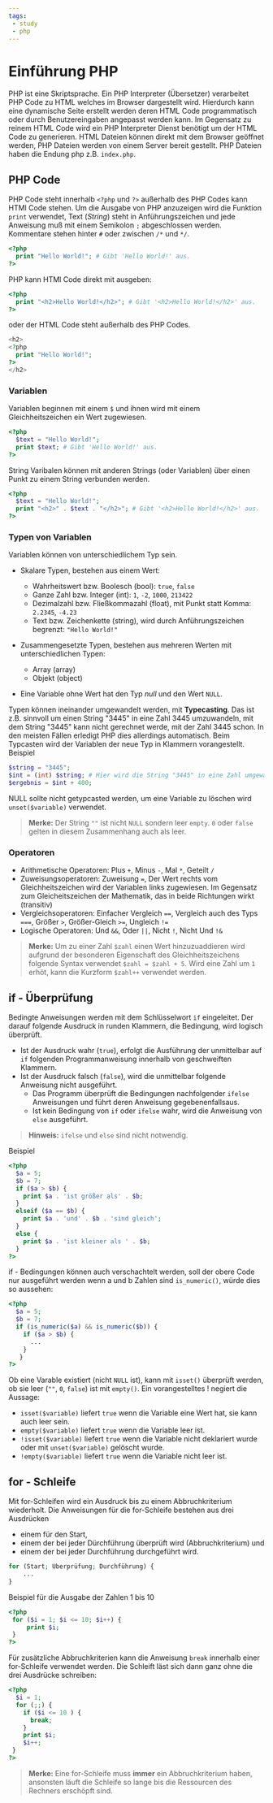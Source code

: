 ```yaml
---
tags:
 - study
 - php
---
```

# Einführung PHP

PHP ist eine Skriptsprache. Ein PHP Interpreter (Übersetzer) verarbeitet PHP Code zu HTML welches im Browser dargestellt wird. Hierdurch kann eine dynamische Seite erstellt werden deren HTML Code programmatisch oder durch Benutzereingaben angepasst werden kann. Im Gegensatz zu reinem HTML Code wird ein PHP Interpreter Dienst benötigt um der HTML Code zu generieren. HTML Dateien können direkt mit dem Browser geöffnet werden, PHP Dateien werden von einem Server bereit gestellt. PHP Dateien haben die Endung php z.B. `index.php`.

## PHP Code
PHP Code steht innerhalb `<?php` und `?>` außerhalb des PHP Codes kann HTMl Code stehen. Um die Ausgabe von PHP anzuzeigen wird die Funktion `print` verwendet, Text (*String*) steht in Anführungszeichen und jede Anweisung muß mit einem Semikolon `;` abgeschlossen werden. Kommentare stehen hinter `#` oder zwischen `/*` und `*/`.

```php
<?php
  print "Hello World!"; # Gibt 'Hello World!' aus.
?>
```
PHP kann HTMl Code direkt mit ausgeben:
```php
<?php
  print "<h2>Hello World!</h2>"; # Gibt '<h2>Hello World!</h2>' aus.
?>
```
oder der HTML Code steht außerhalb des PHP Codes.
```php
<h2>
<?php
  print "Hello World!";
?>
</h2>
```

### Variablen

Variablen beginnen mit einem `$` und ihnen wird mit einem Gleichheitszeichen ein Wert zugewiesen.
```php
<?php
  $text = "Hello World!";
  print $text; # Gibt 'Hello World!' aus.
?>
```
String Varibalen können mit anderen Strings (oder Variablen) über einen Punkt zu einem String verbunden werden.
```php
<?php
  $text = "Hello World!";
  print "<h2>" . $text . "</h2>"; # Gibt '<h2>Hello World!</h2>' aus.
?>
```
### Typen von Variablen

Variablen können von unterschiedlichem Typ sein.

- Skalare Typen, bestehen aus einem Wert:
  - Wahrheitswert bzw. Boolesch (bool): `true`, `false`
  - Ganze Zahl bzw. Integer (int): `1`, `-2`, `1000`, `213422`
  - Dezimalzahl bzw. Fließkommazahl (float), mit Punkt statt Komma: `2.2345`, `-4.23`
  - Text bzw. Zeichenkette (string), wird durch Anführungszeichen begrenzt: `"Hello World!"` 

- Zusammengesetzte Typen, bestehen aus mehreren Werten mit unterschiedlichen Typen:
  - Array (array)
  - Objekt (object)

- Eine Variable ohne Wert hat den Typ *null* und den Wert `NULL`.

Typen können ineinander umgewandelt werden, mit **Typecasting**. Das ist z.B. sinnvoll um einen String "3445" in eine Zahl 3445 umzuwandeln, mit dem String "3445" kann nicht gerechnet werde, mit der Zahl 3445 schon. In den meisten Fällen erledigt PHP dies allerdings automatisch. Beim Typcasten wird der Variablen der neue Typ in Klammern vorangestellt.
Beispiel

```php
$string = "3445";
$int = (int) $string; # Hier wird die String "3445" in eine Zahl umgewandelt
$ergebnis = $int + 400;
```

NULL sollte nicht getypcasted werden, um eine Variable zu löschen wird `unset($variable)` verwendet.

>**Merke:** Der String `""` ist nicht `NULL` sondern leer `empty`. `0` oder `false` gelten in diesem Zusammenhang auch als leer.

### Operatoren

- Arithmetische Operatoren: Plus `+`, Minus `-`, Mal `*`, Geteilt `/`
- Zuweisungsoperatoren: Zuweisung `=`, Der Wert rechts vom Gleichheitszeichen wird der Variablen links zugewiesen. Im Gegensatz zum Gleicheitszeichen der Mathematik, das in beide Richtungen wirkt (transitiv)
- Vergleichsoperatoren: Einfacher Vergleich `==`, Vergleich auch des Typs `===`, Größer `>`, Größer-Gleich `>=`, Ungleich `!=`
- Logische Operatoren: Und `&&`, Oder `||`, Nicht `!`, Nicht Und `!&`

>**Merke:** Um zu einer Zahl `$zahl` einen Wert hinzuzuaddieren wird aufgrund der besonderen Eigenschaft des Gleichheitszeichens folgende Syntax verwendet `$zahl = $zahl + 5`. Wird eine Zahl um `1` erhöt, kann die Kurzform `$zahl++` verwendet werden.

## if - Überprüfung

Bedingte Anweisungen werden mit dem Schlüsselwort `if` eingeleitet. Der darauf folgende Ausdruck in runden Klammern, die Bedingung, wird logisch überprüft.
- Ist der Ausdruck wahr (`true`), erfolgt die Ausführung der unmittelbar auf `if` folgenden Programmanweisung innerhalb von geschweiften Klammern.
- Ist der Ausdruck falsch (`false`), wird die unmittelbar folgende Anweisung nicht ausgeführt.
  - Das Programm überprüft die Bedingungen nachfolgender `ifelse` Anweisungen und führt deren Anweisung gegebenenfallsaus.
  - Ist kein Bedingung von `if` oder `ifelse` wahr, wird die Anweisung von `else` ausgeführt.
  
>**Hinweis:** `ifelse` und `else` sind nicht notwendig.

Beispiel
```php
<?php
  $a = 5;
  $b = 7;
  if ($a > $b) {
    print $a . 'ist größer als' . $b;
  }
  elseif ($a == $b) {
    print $a . 'und' . $b . 'sind gleich';
  }
  else {
    print $a . 'ist kleiner als ' . $b;
  }
?>
```
if - Bedingungen können auch verschachtelt werden, soll der obere Code nur ausgeführt werden wenn a und b Zahlen sind `is_numeric()`, würde dies so aussehen:
```php
<?php
  $a = 5;
  $b = 7;
  if (is_numeric($a) && is_numeric($b)) {
    if ($a > $b) {
      ...
    }
   }
?>
```
Ob eine Varable existiert (nicht `NULL` ist), kann mit `isset()` überprüft werden, ob sie leer (`""`, `0`, `false`) ist mit `empty()`. Ein vorangestelltes ! negiert die Aussage:
- `isset($variable)` liefert `true` wenn die Variable eine Wert hat, sie kann auch leer sein.
- `empty($variable)` liefert `true` wenn die Variable leer ist.
- `!isset($variable)` liefert `true` wenn die Variable nicht deklariert wurde oder mit `unset($variable)` gelöscht wurde.
- `!empty($variable)` liefert `true` wenn die Variable nicht leer ist.

## for - Schleife
Mit for-Schleifen wird ein Ausdruck bis zu einem Abbruchkriterium wiederholt.
Die Anweisungen für die for-Schleife bestehen aus drei Ausdrücken
- einem für den Start,
- einem der bei jeder Dürchführung überprüft wird (Abbruchkriterium) und
- einem der bei jeder Durchführung durchgeführt wird.

```php
for (Start; Überprüfung; Durchführung) {
    ...
}
```
Beispiel für die Ausgabe der Zahlen 1 bis 10
```php
<?php
 for ($i = 1; $i <= 10; $i++) {
     print $i;
 }
?>
```
Für zusätzliche Abbruchkriterien kann die Anweisung `break` innerhalb einer for-Schleife verwendet werden.
Die Schleift läst sich dann ganz ohne die drei Ausdrücke schreiben:
```php
<?php
  $i = 1;
  for (;;) {
    if ($i <= 10 ) {
      break;
    }
    print $i;
    $i++;
 }
?>
```
>**Merke:** Eine for-Schleife muss **immer** ein Abbruchkriterium haben, ansonsten läuft die Schleife so lange bis die Ressourcen des Rechners erschöpft sind.
